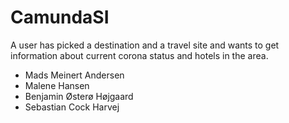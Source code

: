 # CamundaSI
A user has picked a destination and a travel site and wants to get information about current corona status and hotels in the area.

* Mads Meinert Andersen
* Malene Hansen
* Benjamin Østerø Højgaard
* Sebastian Cock Harvej   
